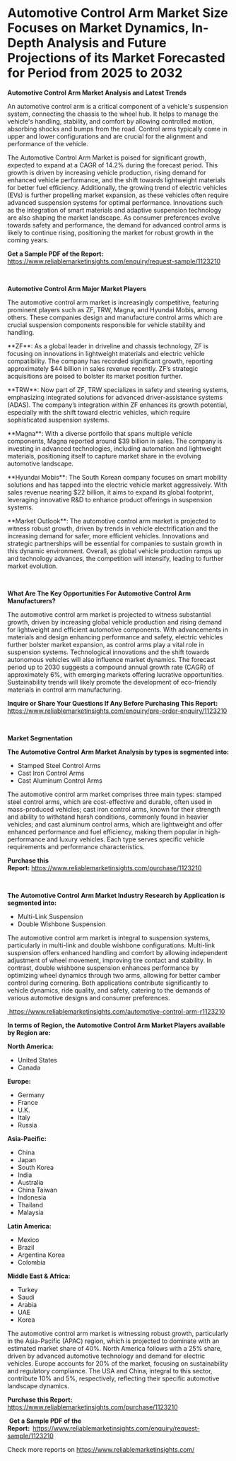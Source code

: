 <p><h1>Automotive Control Arm Market Size Focuses on Market Dynamics, In-Depth Analysis and Future Projections of its Market Forecasted for Period from 2025 to 2032</h1></p><p><strong>Automotive Control Arm Market Analysis and Latest Trends</strong></p>
<p><p>An automotive control arm is a critical component of a vehicle's suspension system, connecting the chassis to the wheel hub. It helps to manage the vehicle's handling, stability, and comfort by allowing controlled motion, absorbing shocks and bumps from the road. Control arms typically come in upper and lower configurations and are crucial for the alignment and performance of the vehicle.</p><p>The Automotive Control Arm Market is poised for significant growth, expected to expand at a CAGR of 14.2% during the forecast period. This growth is driven by increasing vehicle production, rising demand for enhanced vehicle performance, and the shift towards lightweight materials for better fuel efficiency. Additionally, the growing trend of electric vehicles (EVs) is further propelling market expansion, as these vehicles often require advanced suspension systems for optimal performance. Innovations such as the integration of smart materials and adaptive suspension technology are also shaping the market landscape. As consumer preferences evolve towards safety and performance, the demand for advanced control arms is likely to continue rising, positioning the market for robust growth in the coming years.</p></p>
<p><strong>Get a Sample PDF of the Report:&nbsp;</strong> <a href="https://www.reliablemarketinsights.com/enquiry/request-sample/1123210?utm_campaign=3124&utm_medium=2&utm_source=Github&utm_content=ia&utm_term=30032025&utm_id=automotive-control-arm">https://www.reliablemarketinsights.com/enquiry/request-sample/1123210</a></p>
<p>&nbsp;</p>
<p><strong>Automotive Control Arm Major Market Players</strong></p>
<p><p>The automotive control arm market is increasingly competitive, featuring prominent players such as ZF, TRW, Magna, and Hyundai Mobis, among others. These companies design and manufacture control arms which are crucial suspension components responsible for vehicle stability and handling.</p><p>**ZF**: As a global leader in driveline and chassis technology, ZF is focusing on innovations in lightweight materials and electric vehicle compatibility. The company has recorded significant growth, reporting approximately $44 billion in sales revenue recently. ZF’s strategic acquisitions are poised to bolster its market position further.</p><p>**TRW**: Now part of ZF, TRW specializes in safety and steering systems, emphasizing integrated solutions for advanced driver-assistance systems (ADAS). The company’s integration within ZF enhances its growth potential, especially with the shift toward electric vehicles, which require sophisticated suspension systems.</p><p>**Magna**: With a diverse portfolio that spans multiple vehicle components, Magna reported around $39 billion in sales. The company is investing in advanced technologies, including automation and lightweight materials, positioning itself to capture market share in the evolving automotive landscape.</p><p>**Hyundai Mobis**: The South Korean company focuses on smart mobility solutions and has tapped into the electric vehicle market aggressively. With sales revenue nearing $22 billion, it aims to expand its global footprint, leveraging innovative R&D to enhance product offerings in suspension systems.</p><p>**Market Outlook**: The automotive control arm market is projected to witness robust growth, driven by trends in vehicle electrification and the increasing demand for safer, more efficient vehicles. Innovations and strategic partnerships will be essential for companies to sustain growth in this dynamic environment. Overall, as global vehicle production ramps up and technology advances, the competition will intensify, leading to further market evolution.</p></p>
<p>&nbsp;</p>
<p><strong>What Are The Key Opportunities For Automotive Control Arm Manufacturers?</strong></p>
<p><p>The automotive control arm market is projected to witness substantial growth, driven by increasing global vehicle production and rising demand for lightweight and efficient automotive components. With advancements in materials and design enhancing performance and safety, electric vehicles further bolster market expansion, as control arms play a vital role in suspension systems. Technological innovations and the shift towards autonomous vehicles will also influence market dynamics. The forecast period up to 2030 suggests a compound annual growth rate (CAGR) of approximately 6%, with emerging markets offering lucrative opportunities. Sustainability trends will likely promote the development of eco-friendly materials in control arm manufacturing.</p></p>
<p><strong>Inquire or Share Your Questions If Any Before Purchasing This Report:</strong> <a href="https://www.reliablemarketinsights.com/enquiry/pre-order-enquiry/1123210?utm_campaign=3124&utm_medium=2&utm_source=Github&utm_content=ia&utm_term=30032025&utm_id=automotive-control-arm">https://www.reliablemarketinsights.com/enquiry/pre-order-enquiry/1123210</a></p>
<p>&nbsp;</p>
<p><strong>Market Segmentation</strong></p>
<p><strong>The Automotive Control Arm Market Analysis by types is segmented into:</strong></p>
<p><ul><li>Stamped Steel Control Arms</li><li>Cast Iron Control Arms</li><li>Cast Aluminum Control Arms</li></ul></p>
<p><p>The automotive control arm market comprises three main types: stamped steel control arms, which are cost-effective and durable, often used in mass-produced vehicles; cast iron control arms, known for their strength and ability to withstand harsh conditions, commonly found in heavier vehicles; and cast aluminum control arms, which are lightweight and offer enhanced performance and fuel efficiency, making them popular in high-performance and luxury vehicles. Each type serves specific vehicle requirements and performance characteristics.</p></p>
<p><strong>Purchase this Report:&nbsp;</strong><a href="https://www.reliablemarketinsights.com/purchase/1123210?utm_campaign=3124&utm_medium=2&utm_source=Github&utm_content=ia&utm_term=30032025&utm_id=automotive-control-arm">https://www.reliablemarketinsights.com/purchase/1123210</a></p>
<p>&nbsp;</p>
<p><strong>The Automotive Control Arm Market Industry Research by Application is segmented into:</strong></p>
<p><ul><li>Multi-Link Suspension</li><li>Double Wishbone Suspension</li></ul></p>
<p><p>The automotive control arm market is integral to suspension systems, particularly in multi-link and double wishbone configurations. Multi-link suspension offers enhanced handling and comfort by allowing independent adjustment of wheel movement, improving tire contact and stability. In contrast, double wishbone suspension enhances performance by optimizing wheel dynamics through two arms, allowing for better camber control during cornering. Both applications contribute significantly to vehicle dynamics, ride quality, and safety, catering to the demands of various automotive designs and consumer preferences.</p></p>
<p><a href="https://www.reliablemarketinsights.com/automotive-control-arm-r1123210?utm_campaign=3124&utm_medium=2&utm_source=Github&utm_content=ia&utm_term=30032025&utm_id=automotive-control-arm">&nbsp;https://www.reliablemarketinsights.com/automotive-control-arm-r1123210</a></p>
<p><strong>In terms of Region, the Automotive Control Arm Market Players available by Region are:</strong></p>
<p>
    <p> <strong> North America: </strong>
        <ul>
            <li>United States</li>
            <li>Canada</li>
        </ul>
        </p> 
    <p> <strong> Europe: </strong>
        <ul>
            <li>Germany</li>
            <li>France</li>
            <li>U.K.</li>
            <li>Italy</li>
            <li>Russia</li>
        </ul>
        </p> 
    <p> <strong> Asia-Pacific: </strong>
        <ul>
            <li>China</li>
            <li>Japan</li>
            <li>South Korea</li>
            <li>India</li>
            <li>Australia</li>
            <li>China Taiwan</li>
            <li>Indonesia</li>
            <li>Thailand</li>
            <li>Malaysia</li>
        </ul>
        </p> 
    <p> <strong> Latin America: </strong>
        <ul>
            <li>Mexico</li>
            <li>Brazil</li>
            <li>Argentina Korea</li>
            <li>Colombia</li>
        </ul>
        </p> 
    <p> <strong> Middle East & Africa: </strong>
        <ul>
            <li>Turkey</li>
            <li>Saudi</li>
            <li>Arabia</li>
            <li>UAE</li>
            <li>Korea</li>
        </ul>
    </p>
    </p>
<p><p>The automotive control arm market is witnessing robust growth, particularly in the Asia-Pacific (APAC) region, which is projected to dominate with an estimated market share of 40%. North America follows with a 25% share, driven by advanced automotive technology and demand for electric vehicles. Europe accounts for 20% of the market, focusing on sustainability and regulatory compliance. The USA and China, integral to this sector, contribute 10% and 5%, respectively, reflecting their specific automotive landscape dynamics.</p></p>
<p><strong>Purchase this Report: </strong><a href="https://www.reliablemarketinsights.com/purchase/1123210?utm_campaign=3124&utm_medium=2&utm_source=Github&utm_content=ia&utm_term=30032025&utm_id=automotive-control-arm">https://www.reliablemarketinsights.com/purchase/1123210</a></p>
<p>&nbsp;<strong>Get a Sample PDF of the Report:&nbsp;&nbsp;</strong><a href="https://www.reliablemarketinsights.com/enquiry/request-sample/1123210?utm_campaign=3124&utm_medium=2&utm_source=Github&utm_content=ia&utm_term=30032025&utm_id=automotive-control-arm">https://www.reliablemarketinsights.com/enquiry/request-sample/1123210</a></p>
<p><strong></strong></p>
<p>Check more reports on <a href="https://www.reliablemarketinsights.com/?utm_campaign=3124&utm_medium=2&utm_source=Github&utm_content=ia&utm_term=30032025&utm_id=automotive-control-arm">https://www.reliablemarketinsights.com/</a></p>